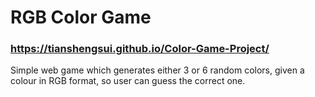 # RGB Color Game
### https://tianshengsui.github.io/Color-Game-Project/
Simple web game which generates either 3 or 6 random colors, given a colour in
RGB format, so user can guess the correct one.
